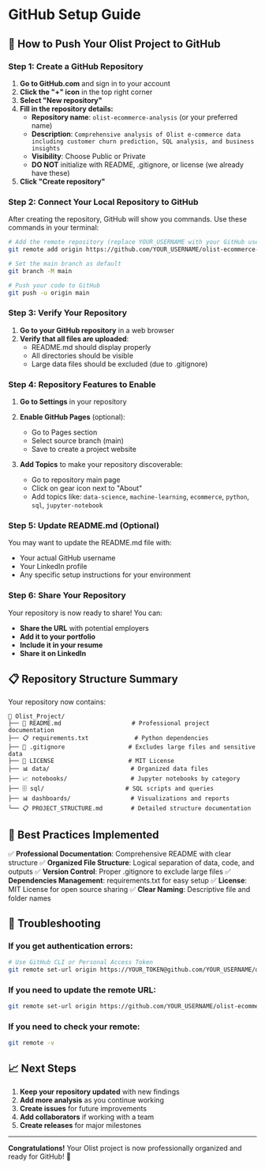 # GitHub Setup Guide

## 🚀 How to Push Your Olist Project to GitHub

### Step 1: Create a GitHub Repository

1. **Go to GitHub.com** and sign in to your account
2. **Click the "+" icon** in the top right corner
3. **Select "New repository"**
4. **Fill in the repository details:**
   - **Repository name**: `olist-ecommerce-analysis` (or your preferred name)
   - **Description**: `Comprehensive analysis of Olist e-commerce data including customer churn prediction, SQL analysis, and business insights`
   - **Visibility**: Choose Public or Private
   - **DO NOT** initialize with README, .gitignore, or license (we already have these)
5. **Click "Create repository"**

### Step 2: Connect Your Local Repository to GitHub

After creating the repository, GitHub will show you commands. Use these commands in your terminal:

```bash
# Add the remote repository (replace YOUR_USERNAME with your GitHub username)
git remote add origin https://github.com/YOUR_USERNAME/olist-ecommerce-analysis.git

# Set the main branch as default
git branch -M main

# Push your code to GitHub
git push -u origin main
```

### Step 3: Verify Your Repository

1. **Go to your GitHub repository** in a web browser
2. **Verify that all files are uploaded**:
   - README.md should display properly
   - All directories should be visible
   - Large data files should be excluded (due to .gitignore)

### Step 4: Repository Features to Enable

1. **Go to Settings** in your repository
2. **Enable GitHub Pages** (optional):
   - Go to Pages section
   - Select source branch (main)
   - Save to create a project website

3. **Add Topics** to make your repository discoverable:
   - Go to repository main page
   - Click on gear icon next to "About"
   - Add topics like: `data-science`, `machine-learning`, `ecommerce`, `python`, `sql`, `jupyter-notebook`

### Step 5: Update README.md (Optional)

You may want to update the README.md file with:
- Your actual GitHub username
- Your LinkedIn profile
- Any specific setup instructions for your environment

### Step 6: Share Your Repository

Your repository is now ready to share! You can:
- **Share the URL** with potential employers
- **Add it to your portfolio**
- **Include it in your resume**
- **Share it on LinkedIn**

## 📋 Repository Structure Summary

Your repository now contains:

```
📁 Olist_Project/
├── 📖 README.md                    # Professional project documentation
├── 📋 requirements.txt             # Python dependencies
├── 🚫 .gitignore                  # Excludes large files and sensitive data
├── 📄 LICENSE                     # MIT License
├── 📊 data/                       # Organized data files
├── 📈 notebooks/                  # Jupyter notebooks by category
├── 🗄️ sql/                       # SQL scripts and queries
├── 📊 dashboards/                 # Visualizations and reports
└── 📋 PROJECT_STRUCTURE.md        # Detailed structure documentation
```

## 🎯 Best Practices Implemented

✅ **Professional Documentation**: Comprehensive README with clear structure
✅ **Organized File Structure**: Logical separation of data, code, and outputs
✅ **Version Control**: Proper .gitignore to exclude large files
✅ **Dependencies Management**: requirements.txt for easy setup
✅ **License**: MIT License for open source sharing
✅ **Clear Naming**: Descriptive file and folder names

## 🔧 Troubleshooting

### If you get authentication errors:
```bash
# Use GitHub CLI or Personal Access Token
git remote set-url origin https://YOUR_TOKEN@github.com/YOUR_USERNAME/olist-ecommerce-analysis.git
```

### If you need to update the remote URL:
```bash
git remote set-url origin https://github.com/YOUR_USERNAME/olist-ecommerce-analysis.git
```

### If you need to check your remote:
```bash
git remote -v
```

## 📈 Next Steps

1. **Keep your repository updated** with new findings
2. **Add more analysis** as you continue working
3. **Create issues** for future improvements
4. **Add collaborators** if working with a team
5. **Create releases** for major milestones

---

**Congratulations!** Your Olist project is now professionally organized and ready for GitHub! 🎉 